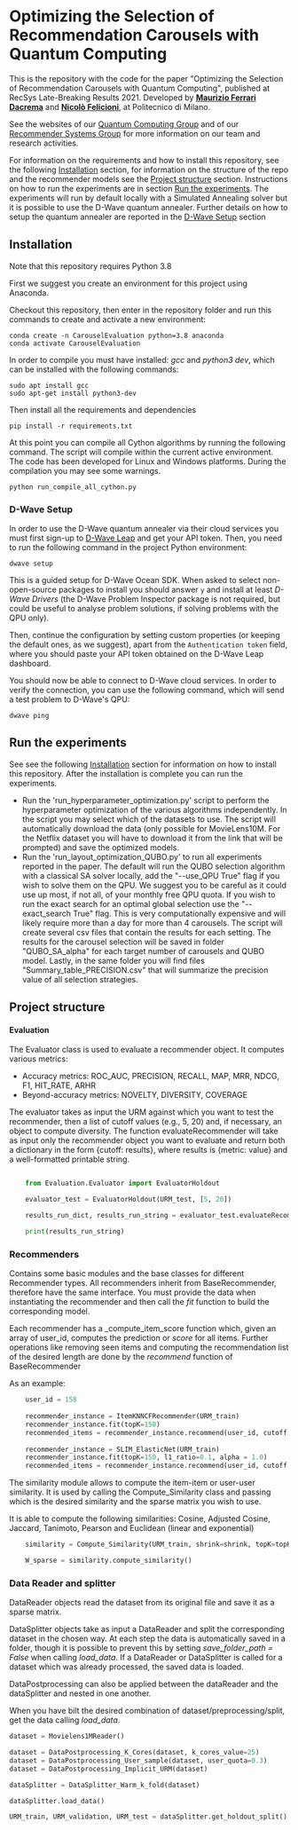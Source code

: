 # Optimizing the Selection of Recommendation Carousels with Quantum Computing

This is the repository with the code for the paper "Optimizing the Selection of Recommendation Carousels with Quantum Computing", published at RecSys Late-Breaking Results 2021. 
Developed by **[Maurizio Ferrari Dacrema](https://github.com/maurizioFD)** and **[Nicolò Felicioni](https://github.com/nicolo-felicioni)**, at Politecnico di Milano.

See the websites of our [Quantum Computing Group](https://quantum.polimi.it/) and of our [Recommender Systems Group](http://recsys.deib.polimi.it/) for more information on our team and research activities.

For information on the requirements and how to install this repository, see the following [Installation](#Installation) section, for information on the structure of the repo and the recommender models see the [Project structure](#Project-structure) section.
Instructions on how to run the experiments are in section [Run the experiments](#Run-the-experiments). The experiments will run by default locally with a Simulated Annealing solver but it is possible to use the D-Wave quantum annealer. Further details on how to setup the quantum annealer are reported in the [D-Wave Setup](#D-Wave-Setup) section


## Installation

Note that this repository requires Python 3.8

First we suggest you create an environment for this project using Anaconda.

Checkout this repository, then enter in the repository folder and run this commands to create and activate a new environment:
```console
conda create -n CarouselEvaluation python=3.8 anaconda
conda activate CarouselEvaluation
```

In order to compile you must have installed: _gcc_ and _python3 dev_, which can be installed with the following commands:
```console
sudo apt install gcc 
sudo apt-get install python3-dev
```

Then install all the requirements and dependencies
```console
pip install -r requirements.txt
```

At this point you can compile all Cython algorithms by running the following command. The script will compile within the current active environment. The code has been developed for Linux and Windows platforms. During the compilation you may see some warnings. 
 
```console
python run_compile_all_cython.py
```


### D-Wave Setup

In order to use the D-Wave quantum annealer via their cloud services you must first sign-up to [D-Wave Leap](https://cloud.dwavesys.com/leap/)
and get your API token. Then, you need to run the following command in the project Python environment:

```console
dwave setup
```

This is a guided setup for D-Wave Ocean SDK. When asked to select non-open-source packages to install you should
answer `y` and install at least _D-Wave Drivers_ (the D-Wave Problem Inspector package is not required, but could be
useful to analyse problem solutions, if solving problems with the QPU only).

Then, continue the configuration by setting custom properties (or keeping the default ones, as we suggest), apart from
the `Authentication token` field, where you should paste your API token obtained on the D-Wave Leap dashboard.

You should now be able to connect to D-Wave cloud services. In order to verify the connection, you can use the following
command, which will send a test problem to D-Wave's QPU:

```console
dwave ping
```


## Run the experiments

See see the following [Installation](#Installation) section for information on how to install this repository.
After the installation is complete you can run the experiments.

* Run the 'run_hyperparameter_optimization.py' script to perform the hyperparameter optimization of the various algorithms independently. In the script you may select which of the datasets to use. The script will automatically download the data (only possible for MovieLens10M. For the Netflix dataset you will have to download it from the link that will be prompted) and save the optimized models.
* Run the 'run_layout_optimization_QUBO.py' to run all experiments reported in the paper. The default will run the QUBO selection algorithm with a classical SA solver locally, add the "--use_QPU True" flag if you wish to solve them on the QPU. We suggest you to be careful as it could use up most, if not all, of your monthly free QPU quota. If you wish to run the exact search for an optimal global selection use the "--exact_search True" flag. This is very computationally expensive and will likely require more than a day for more than 4 carousels. 
The script will create several csv files that contain the results for each setting. The results for the carousel selection will be saved in folder "QUBO_SA_alpha" for each target number of carousels and QUBO model. Lastly, in the same folder you will find files "Summary_table_PRECISION.csv" that will summarize the precision value of all selection strategies.




## Project structure

#### Evaluation
The Evaluator class is used to evaluate a recommender object. It computes various metrics:
* Accuracy metrics: ROC_AUC, PRECISION, RECALL, MAP, MRR, NDCG, F1, HIT_RATE, ARHR
* Beyond-accuracy metrics: NOVELTY, DIVERSITY, COVERAGE

The evaluator takes as input the URM against which you want to test the recommender, then a list of cutoff values (e.g., 5, 20) and, if necessary, an object to compute diversity.
The function evaluateRecommender will take as input only the recommender object you want to evaluate and return both a dictionary in the form {cutoff: results}, where results is {metric: value} and a well-formatted printable string.

```python

    from Evaluation.Evaluator import EvaluatorHoldout

    evaluator_test = EvaluatorHoldout(URM_test, [5, 20])

    results_run_dict, results_run_string = evaluator_test.evaluateRecommender(recommender_instance)

    print(results_run_string)

```


### Recommenders
Contains some basic modules and the base classes for different Recommender types.
All recommenders inherit from BaseRecommender, therefore have the same interface.
You must provide the data when instantiating the recommender and then call the _fit_ function to build the corresponding model.

Each recommender has a _compute_item_score function which, given an array of user_id, computes the prediction or _score_ for all items.
Further operations like removing seen items and computing the recommendation list of the desired length are done by the _recommend_ function of BaseRecommender

As an example:

```python
    user_id = 158
    
    recommender_instance = ItemKNNCFRecommender(URM_train)
    recommender_instance.fit(topK=150)
    recommended_items = recommender_instance.recommend(user_id, cutoff = 20, remove_seen_flag=True)
    
    recommender_instance = SLIM_ElasticNet(URM_train)
    recommender_instance.fit(topK=150, l1_ratio=0.1, alpha = 1.0)
    recommended_items = recommender_instance.recommend(user_id, cutoff = 20, remove_seen_flag=True)
```

The similarity module allows to compute the item-item or user-user similarity.
It is used by calling the Compute_Similarity class and passing which is the desired similarity and the sparse matrix you wish to use.

It is able to compute the following similarities: Cosine, Adjusted Cosine, Jaccard, Tanimoto, Pearson and Euclidean (linear and exponential)

```python
    similarity = Compute_Similarity(URM_train, shrink=shrink, topK=topK, normalize=normalize, similarity = "cosine")

    W_sparse = similarity.compute_similarity()

```


### Data Reader and splitter
DataReader objects read the dataset from its original file and save it as a sparse matrix.

DataSplitter objects take as input a DataReader and split the corresponding dataset in the chosen way.
At each step the data is automatically saved in a folder, though it is possible to prevent this by setting _save_folder_path = False_ when calling _load_data_.
If a DataReader or DataSplitter is called for a dataset which was already processed, the saved data is loaded.

DataPostprocessing can also be applied between the dataReader and the dataSplitter and nested in one another.

When you have bilt the desired combination of dataset/preprocessing/split, get the data calling _load_data_.

```python
dataset = Movielens1MReader()

dataset = DataPostprocessing_K_Cores(dataset, k_cores_value=25)
dataset = DataPostprocessing_User_sample(dataset, user_quota=0.3)
dataset = DataPostprocessing_Implicit_URM(dataset)

dataSplitter = DataSplitter_Warm_k_fold(dataset)

dataSplitter.load_data()

URM_train, URM_validation, URM_test = dataSplitter.get_holdout_split()
```




